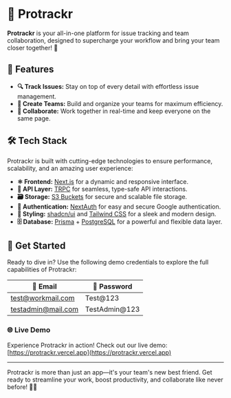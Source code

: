 # 🚀 Protrackr

**Protrackr** is your all-in-one platform for issue tracking and team collaboration, designed to supercharge your workflow and bring your team closer together! 🌟

## 🎯 Features

- **🔍 Track Issues:** Stay on top of every detail with effortless issue management.
- **👥 Create Teams:** Build and organize your teams for maximum efficiency.
- **🤝 Collaborate:** Work together in real-time and keep everyone on the same page.

## 🛠️ Tech Stack

Protrackr is built with cutting-edge technologies to ensure performance, scalability, and an amazing user experience:

- **⚛️ Frontend:** [Next.js](https://nextjs.org/) for a dynamic and responsive interface.
- **🔗 API Layer:** [TRPC](https://trpc.io/) for seamless, type-safe API interactions.
- **🗃️ Storage:** [S3 Buckets](https://aws.amazon.com/s3/) for secure and scalable file storage.
- **🔑 Authentication:** [NextAuth](https://next-auth.js.org/) for easy and secure Google authentication.
- **🎨 Styling:** [shadcn/ui](https://ui.shadcn.dev/) and [Tailwind CSS](https://tailwindcss.com/) for a sleek and modern design.
- **🗄️ Database:** [Prisma](https://www.prisma.io/) + [PostgreSQL](https://www.postgresql.org/) for a powerful and flexible data layer.

## 🚀 Get Started

Ready to dive in? Use the following demo credentials to explore the full capabilities of Protrackr:

| 📧 **Email**        | 🔐 **Password**   |
| ------------------ | --------------- |
| test@workmail.com  | Test@123        |
| testadmin@mail.com | TestAdmin@123   |

### 🌐 Live Demo

Experience Protrackr in action! Check out our live demo: [https://protrackr.vercel.app](https://protrackr.vercel.app)

---

Protrackr is more than just an app—it's your team's new best friend. Get ready to streamline your work, boost productivity, and collaborate like never before! 🚀💼
